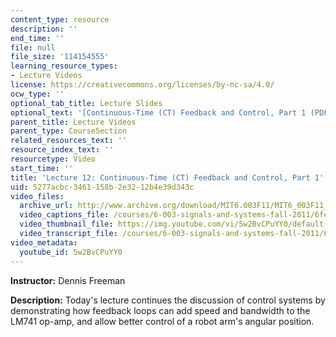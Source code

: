 ```yaml
---
content_type: resource
description: ''
end_time: ''
file: null
file_size: '114154555'
learning_resource_types:
- Lecture Videos
license: https://creativecommons.org/licenses/by-nc-sa/4.0/
ocw_type: ''
optional_tab_title: Lecture Slides
optional_text: '[Continuous-Time (CT) Feedback and Control, Part 1 (PDF)](/courses/6-003-signals-and-systems-fall-2011/resources/mit6_003f11_lec12)'
parent_title: Lecture Videos
parent_type: CourseSection
related_resources_text: ''
resource_index_text: ''
resourcetype: Video
start_time: ''
title: 'Lecture 12: Continuous-Time (CT) Feedback and Control, Part 1'
uid: 5277acbc-3461-158b-2e32-12b4e39d343c
video_files:
  archive_url: http://www.archive.org/download/MIT6.003F11/MIT6_003F11_lec12_300k.mp4
  video_captions_file: /courses/6-003-signals-and-systems-fall-2011/6feb07b71d255a6d92fe307fbca5d199_5w2BvCPuYY0.vtt
  video_thumbnail_file: https://img.youtube.com/vi/5w2BvCPuYY0/default.jpg
  video_transcript_file: /courses/6-003-signals-and-systems-fall-2011/6530b4a17893d42255fcc8590fef2d80_5w2BvCPuYY0.pdf
video_metadata:
  youtube_id: 5w2BvCPuYY0
---
```


**Instructor:** Dennis Freeman

**Description:** Today's lecture continues the discussion of control systems by demonstrating how feedback loops can add speed and bandwidth to the LM741 op-amp, and allow better control of a robot arm's angular position.

